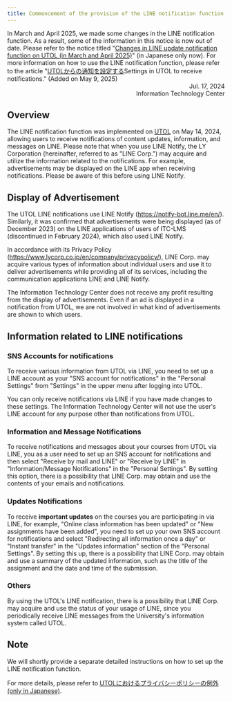 ```yaml
---
title: Commencement of the provision of the LINE notification function on UTOL and precautions for when using the function
---
```


<div class="box">
    In March and April 2025, we made some changes in the LINE notification function. As a result, some of the information in this notice is now out of date. Please refer to the notice titled "<a href="/notice/2025/0514-utol-notification-line">Changes in LINE update notification function on UTOL (in March and April 2025)</a>" (in Japanese only now). For more information on how to use the LINE notification function, please refer to the article "<a href="/en/utol/notification/">UTOLからの通知を設定する</a>Settings in UTOL to receive notifications</a>." (Added on May 9, 2025) 
</div>

<div style="text-align: right;">
<span>Jul. 17, 2024</span><br />
<span>Information Technology Center</span><br />
</div>

## Overview

The LINE notification function was implemented on [UTOL](/utol) on May 14, 2024, allowing users to receive notifications of content updates, information, and messages on LINE. Please note that when you use LINE Notify, the LY Corporation (hereinafter, referred to as "LINE Corp.") may acquire and utilize the information related to the notifications. For example, advertisements may be displayed on the LINE app when receiving notifications. Please be aware of this before using LINE Notify.

## Display of Advertisement

The UTOL LINE notifications use LINE Notify (<https://notify-bot.line.me/en/>). Similarly, it was confirmed that advertisements were being displayed (as of December 2023) on the LINE applications of users of ITC-LMS (discontinued in February 2024), which also used LINE Notify.

In accordance with its Privacy Policy (<https://www.lycorp.co.jp/en/company/privacypolicy/>), LINE Corp. may acquire various types of information about individual users and use it to deliver advertisements while providing all of its services, including the communication applications LINE and LINE Notify.

The Information Technology Center does not receive any profit resulting from the display of advertisements. Even if an ad is displayed in a notification from UTOL, we are not involved in what kind of advertisements are shown to which users.

## Information related to LINE notifications

### SNS Accounts for notifications

To receive various information from UTOL via LINE, you need to set up a LINE account as your "SNS account for notifications" in the "Personal Settings" from "Settings" in the upper menu after logging into UTOL.

You can only receive notifications via LINE if you have made changes to these settings. The Information Technology Center will not use the user's LINE account for any purpose other than notifications from UTOL.

### Information and Message Notifications

To receive notifications and messages about your courses from UTOL via LINE, you as a user need to set up an SNS account for notifications and then select "Receive by mail and LINE" or "Receive by LINE" in "Information/Message Notifications" in the "Personal Settings".
By setting this option, there is a possibility that LINE Corp. may obtain and use the contents of your emails and notifications.

### Updates Notifications

To receive **important updates** on the courses you are participating in via LINE, for example, "Online class information has been updated" or "New assignments have been added", you need to set up your own SNS account for notifications and select "Redirecting all information once a day" or "Instant transfer" in the "Updates information" section of the "Personal Settings". By setting this up, there is a possibility that LINE Corp. may obtain and use a summary of the updated information, such as the title of the assignment and the date and time of the submission.

### Others

By using the UTOL's LINE notification, there is a possibility that LINE Corp. may acquire and use the status of your usage of LINE, since you periodically receive LINE messages from the University's information system called UTOL.

## Note

We will shortly provide a separate detailed instructions on how to set up the LINE notification function.

For more details, please refer to [UTOLにおけるプライバシーポリシーの例外 (only in Japanese)](https://media.itc.u-tokyo.ac.jp/policy.html#utolPolicy).
